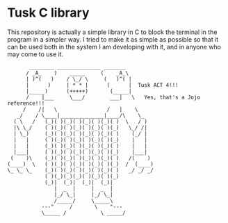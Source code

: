 # Tusk C library

This repository is actually a simple library in C to block the terminal in the program in a simpler way. I tried to make it as simple as possible so that it can be used both in the system I am developing with it, and in anyone who may come to use it.

```
       ________ ______________ _______
      / _A_    )    _____     (    _A_\
      | )^(   )    / \_/ \     (   )^( |
      |      )     | * * |      (      |  Tusk ACT 4!!!
      |_____)      (+++++)       (_____|
      /    |___     \___/        ___|   \   Yes, that's a Jojo reference!!!
     /    /|   \                /   |    \ 
   _/    / \____|______________|____/\    \_
  ( \   /   (_)( )(_)( )(_)( )(_)( )  \   / )
  |\ \_/    ( )(_)( )(_)( )(_)( )(_)   \_/ /|
  | \_)     (_)( )(_)( )(_)( )(_)( )    (_/ |
  |   |     ( )(_)( )(_)( )(_)( )(_)    |   |
  |   |     (_)( )(_)( )(_)( )(_)( )    |   |
  |___|     ( )(_)( )(_)( )(_)( )(_)    |___|
 (    )\    (_)( )(_)( )(_)( )(_)( )   /(    )
(____)  \   ( )(_)( )(_)( )(_)( )(_)  /  (____)
\_ \_ \_    (_)( )(_)( )(_)( )(_)( )   _/ _/ _/ 
            ( )(_)(_)(_)( )(_)( )(_)
            (_)|  (_)|  (_)|  (_)|  
               |  _  |     |  _  | 
               |_/ \_|     |_/ \_|
               /_____/     \_____\
           ---"     /       \    "---
           \_____ /           \ _____/
```

